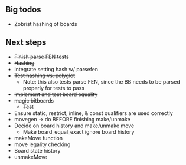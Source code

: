 ## Big todos
-  Zobrist hashing of boards

## Next steps
- ~~Finish parse FEN tests~~
- ~~Hashing~~
- Integrate setting hash w/ parsefen
- ~~Test hashing vs. polyglot~~
    - Note: this also tests parse FEN, since the BB needs to be parsed properly for tests to pass
- ~~Implement and test board equality~~
- ~~magic bitboards~~
    - ~~Test~~
- Ensure static, restrict, inline, & const qualifiers are used correctly
- movegen -> do BEFORE finishing make/unmake
- Decide on board history and make/unmake move
    - Make board_equal_exact ignore board history
- makeMove function
- move legality checking
- Board state history
- unmakeMove
